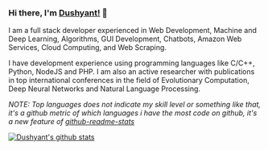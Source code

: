 ### Hi there, I'm [Dushyant!](https://dushyantrathore.github.io/) 👋

<!--
**dushyantRathore/dushyantRathore** is a ✨ _special_ ✨ repository because its `README.md` (this file) appears on your GitHub profile.
-->

I am a full stack developer experienced in Web Development, Machine and Deep Learning, Algorithms, GUI Development, Chatbots, Amazon Web Services, Cloud Computing, and Web Scraping.

I have development experience using programming languages like C/C++, Python, NodeJS and PHP. I am also an active researcher with publications in top international conferences in the field of Evolutionary Computation, Deep Neural Networks and Natural Language Processing.

*NOTE: Top languages does not indicate my skill level or something like that, it's a github metric of which languages i have the most code on github, it's a new feature of [github-readme-stats](https://github.com/anuraghazra/github-readme-stats)*


[![Dushyant's github stats](https://github-readme-stats.vercel.app/api?username=dushyantRathore&count_private=true&show_icons=true&theme=radical)](https://github.com/anuraghazra/github-readme-stats)
